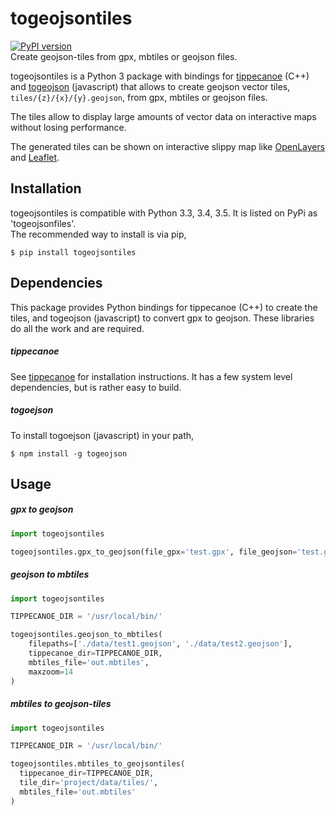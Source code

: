 # togeojsontiles
[![PyPI version](https://badge.fury.io/py/togeojsontiles.svg)](https://badge.fury.io/py/togeojsontiles)  
Create geojson-tiles from gpx, mbtiles or geojson files.

togeojsontiles is a Python 3 package with bindings for [tippecanoe](https://github.com/mapbox/tippecanoe) (C++) and [togeojson](https://github.com/mapbox/togeojson) (javascript) 
that allows to create geojson vector tiles, `tiles/{z}/{x}/{y}.geojson`, from gpx, mbtiles or geojson files.  

The tiles allow to display large amounts of vector data on interactive maps without losing performance. 

The generated tiles can be shown on interactive slippy map like [OpenLayers](https://github.com/openlayers/ol3) and [Leaflet](https://github.com/Leaflet/Leaflet).

## Installation
togeojsontiles is compatible with Python 3.3, 3.4, 3.5. It is listed on PyPi as 'togeojsonfiles'.  
The recommended way to install is via pip,
```
$ pip install togeojsontiles
```

## Dependencies 
This package provides Python bindings for tippecanoe (C++) to create the tiles, and togeojson (javascript) to convert gpx to geojson.
These libraries do all the work and are required.

##### tippecanoe
See [tippecanoe](https://github.com/mapbox/tippecanoe) for installation instructions. It has a few system level dependencies, but is rather easy to build.

##### togoejson
To install togoejson (javascript) in your path,
```
$ npm install -g togeojson
```

## Usage
##### gpx to geojson
```python
import togeojsontiles

togeojsontiles.gpx_to_geojson(file_gpx='test.gpx', file_geojson='test.geojson')
```

##### geojson to mbtiles
```python
import togeojsontiles

TIPPECANOE_DIR = '/usr/local/bin/'

togeojsontiles.geojson_to_mbtiles(
    filepaths=['./data/test1.geojson', './data/test2.geojson'],
    tippecanoe_dir=TIPPECANOE_DIR,
    mbtiles_file='out.mbtiles',
    maxzoom=14
)
```

##### mbtiles to geojson-tiles
```python
import togeojsontiles

TIPPECANOE_DIR = '/usr/local/bin/'

togeojsontiles.mbtiles_to_geojsontiles(
  tippecanoe_dir=TIPPECANOE_DIR, 
  tile_dir='project/data/tiles/', 
  mbtiles_file='out.mbtiles'
)
```
